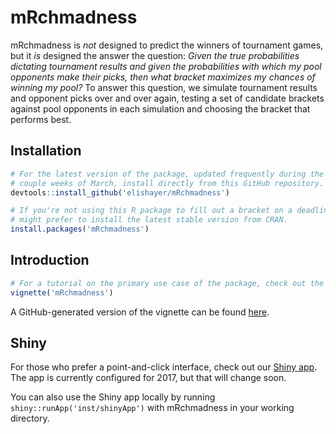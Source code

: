 # mRchmadness
mRchmadness is *not* designed to predict the winners of tournament games, but
it *is* designed the answer the question: *Given the true probabilities
dictating tournament results and given the probabilities with which my pool
opponents make their picks, then what bracket maximizes my chances of winning
my pool?* To answer this question, we simulate tournament results and opponent
picks over and over again, testing a set of candidate brackets against pool
opponents in each simulation and choosing the bracket that performs best.

## Installation

``` r
# For the latest version of the package, updated frequently during the first
# couple weeks of March, install directly from this GitHub repository.
devtools::install_github('elishayer/mRchmadness')

# If you're not using this R package to fill out a bracket on a deadline, you
# might prefer to install the latest stable version from CRAN.
install.packages('mRchmadness')
```

## Introduction

``` r
# For a tutorial on the primary use case of the package, check out the vignette
vignette('mRchmadness')
```

A GitHub-generated version of the vignette can be found [here](https://github.com/elishayer/mRchmadness/blob/master/vignettes/mRchmadness.Rmd).

## Shiny

For those who prefer a point-and-click interface, check out our
[Shiny app](https://saberpowers.shinyapps.io/mRchmadness/).
The app is currently configured for 2017, but that will change soon.

You can also use the Shiny app locally by running `shiny::runApp('inst/shinyApp')` with mRchmadness in your working directory.
